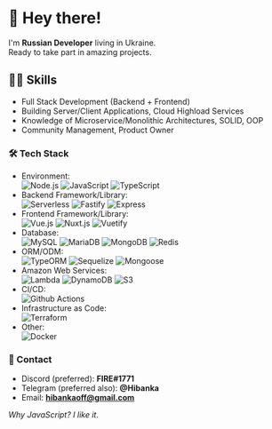 # 👋 Hey there!
I'm <b>Russian Developer</b> living in Ukraine.\
Ready to take part in amazing projects.

## 👨‍💻 Skills
* Full Stack Development (Backend + Frontend)
* Building Server/Client Applications, Cloud Highload Services
* Knowledge of Microservice/Monolithic Architectures, SOLID, OOP
* Community Management, Product Owner

### 🛠️ Tech Stack
* Environment:\
![Node.js](https://img.shields.io/badge/-Node.js-2C2F33?style=flat&logo=node.js)
![JavaScript](https://img.shields.io/badge/-JavaScript-2C2F33?style=flat&logo=javascript)
![TypeScript](https://img.shields.io/badge/-TypeScript-2C2F33?style=flat&logo=typescript)
* Backend Framework/Library:\
![Serverless](https://img.shields.io/badge/-Serverless-2C2F33?style=flat&logo=serverless)
![Fastify](https://img.shields.io/badge/-Fastify-2C2F33?style=flat&logo=fastify)
![Express](https://img.shields.io/badge/-Express-2C2F33?style=flat&logo=express)
* Frontend Framework/Library:\
![Vue.js](https://img.shields.io/badge/-Vue.js-2C2F33?style=flat&logo=vue.js)
![Nuxt.js](https://img.shields.io/badge/-Nuxt.js-2C2F33?style=flat&logo=nuxt.js)
![Vuetify](https://img.shields.io/badge/-Vuetify-2C2F33?style=flat&logo=vuetify)
* Database:\
![MySQL](https://img.shields.io/badge/-MySQL-2C2F33?style=flat&logo=mysql)
![MariaDB](https://img.shields.io/badge/-MariaDB-2C2F33?style=flat&logo=mariadb)
![MongoDB](https://img.shields.io/badge/-MongoDB-2C2F33?style=flat&logo=mongodb)
![Redis](https://img.shields.io/badge/-Redis-2C2F33?style=flat&logo=redis)
* ORM/ODM:\
![TypeORM](https://img.shields.io/badge/-TypeORM-2C2F33?style=flat&logo=npm)
![Sequelize](https://img.shields.io/badge/-Sequelize-2C2F33?style=flat&logo=npm)
![Mongoose](https://img.shields.io/badge/-Mongoose-2C2F33?style=flat&logo=npm)
* Amazon Web Services:\
![Lambda](https://img.shields.io/badge/-Lambda-2C2F33?style=flat&logo=amazon-aws)
![DynamoDB](https://img.shields.io/badge/-DynamoDB-2C2F33?style=flat&logo=amazon-aws)
![S3](https://img.shields.io/badge/-S3-2C2F33?style=flat&logo=amazon-aws)
* CI/CD:\
![Github Actions](https://img.shields.io/badge/-Github%20Actions-2C2F33?style=flat&logo=github-actions)
* Infrastructure as Code:\
![Terraform](https://img.shields.io/badge/-Terraform-2C2F33?style=flat&logo=terraform)
* Other:\
![Docker](https://img.shields.io/badge/-Docker-2C2F33?style=flat&logo=docker)

### 🤝 Contact

* Discord (preferred): <b>FIRE#1771</b>
* Telegram (preferred also): <b>@Hibanka</b>
* Email: <b>hibankaoff@gmail.com</b>

<i>Why JavaScript? I like it.</i>

